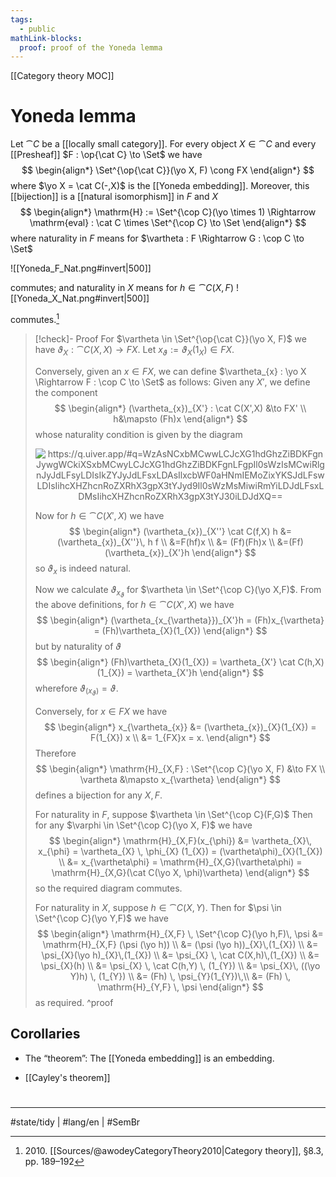 ```yaml
---
tags:
  - public
mathLink-blocks:
  proof: proof of the Yoneda lemma
---
```

[[Category theory MOC]]
# Yoneda lemma

Let $\cat C$ be a [[locally small category]].
For every object $X \in \cat C$ and every [[Presheaf]] $F : \op{\cat C} \to \Set$
we have
$$
\begin{align*}
 \Set^{\op{\cat C}}(\yo X, F) \cong FX
\end{align*}
$$
where $\yo X = \cat C(-,X)$ is the [[Yoneda embedding]].
Moreover, this [[bijection]] is a [[natural isomorphism]] in $F$ and $X$
$$
\begin{align*}
\mathrm{H} := \Set^{\cop C}(\yo \times 1) \Rightarrow \mathrm{eval} : \cat C \times \Set^{\cop C} \to \Set
\end{align*}
$$
where naturality in $F$ means for $\vartheta : F \Rightarrow G : \cop C \to \Set$

![[Yoneda_F_Nat.png#invert|500]]

commutes; and naturality in $X$ means for $h \in \cat C(X,F)$
![[Yoneda_X_Nat.png#invert|500]]

commutes.[^2010]

> [!check]- Proof
> For $\vartheta \in \Set^{\op{\cat C}}(\yo X, F)$ we have $\vartheta_{X} : \cat C(X,X) \to FX$.
> Let $x_{\vartheta} := \vartheta_{X}(1_{X}) \in FX$.
> 
> Conversely, given an $x \in FX$, we can define $\vartheta_{x} : \yo X \Rightarrow F : \cop C \to \Set$ as follows:
> Given any $X'$, we define the component
> $$
> \begin{align*}
> (\vartheta_{x})_{X'} : \cat C(X',X) &\to FX' \\
> h&\mapsto (Fh)x
> \end{align*}
> $$
> whose naturality condition is given by the diagram
> 
> <p align="center"><img align="center" src="https://i.upmath.me/svg/%0A%5Cusetikzlibrary%7Bcalc%7D%0A%5Cusetikzlibrary%7Bdecorations.pathmorphing%7D%0A%5Ctikzset%7Bcurve%2F.style%3D%7Bsettings%3D%7B%231%7D%2Cto%20path%3D%7B(%5Ctikztostart)%0A%20%20%20%20..%20controls%20(%24(%5Ctikztostart)!%5Cpv%7Bpos%7D!(%5Ctikztotarget)!%5Cpv%7Bheight%7D!270%3A(%5Ctikztotarget)%24)%0A%20%20%20%20and%20(%24(%5Ctikztostart)!1-%5Cpv%7Bpos%7D!(%5Ctikztotarget)!%5Cpv%7Bheight%7D!270%3A(%5Ctikztotarget)%24)%0A%20%20%20%20..%20(%5Ctikztotarget)%5Ctikztonodes%7D%7D%2C%0A%20%20%20%20settings%2F.code%3D%7B%5Ctikzset%7Bquiver%2F.cd%2C%231%7D%0A%20%20%20%20%20%20%20%20%5Cdef%5Cpv%23%231%7B%5Cpgfkeysvalueof%7B%2Ftikz%2Fquiver%2F%23%231%7D%7D%7D%2C%0A%20%20%20%20quiver%2F.cd%2Cpos%2F.initial%3D0.35%2Cheight%2F.initial%3D0%7D%0A%25%20TikZ%20arrowhead%2Ftail%20styles.%0A%5Ctikzset%7Btail%20reversed%2F.code%3D%7B%5Cpgfsetarrowsstart%7Btikzcd%20to%7D%7D%7D%0A%5Ctikzset%7B2tail%2F.code%3D%7B%5Cpgfsetarrowsstart%7BImplies%5Breversed%5D%7D%7D%7D%0A%5Ctikzset%7B2tail%20reversed%2F.code%3D%7B%5Cpgfsetarrowsstart%7BImplies%7D%7D%7D%0A%25%20TikZ%20arrow%20styles.%0A%5Ctikzset%7Bno%20body%2F.style%3D%7B%2Ftikz%2Fdash%20pattern%3Don%200%20off%201mm%7D%7D%0A%25%20https%3A%2F%2Fq.uiver.app%2F%23q%3DWzAsNCxbMCwwLCJcXG1hdGhzZiBDKFgnJywgWCkiXSxbMCwyLCJcXG1hdGhzZiBDKFgnLFgpIl0sWzIsMCwiRlgnJyJdLFsyLDIsIkZYJyJdLFsxLDAsIlxcbWF0aHNmIEMoZixYKSJdLFswLDIsIihcXHZhcnRoZXRhX3gpX3tYJyd9Il0sWzMsMiwiRmYiLDJdLFsxLDMsIihcXHZhcnRoZXRhX3gpX3tYJ30iLDJdXQ%3D%3D%0A%5Cbegin%7Btikzcd%7D%0A%09%7B%5Cmathsf%20C(X''%2C%20X)%7D%20%26%26%20%7BFX''%7D%20%5C%5C%0A%09%5C%5C%0A%09%7B%5Cmathsf%20C(X'%2CX)%7D%20%26%26%20%7BFX'%7D%0A%09%5Carrow%5B%22%7B(%5Cvartheta_x)_%7BX''%7D%7D%22%2C%20from%3D1-1%2C%20to%3D1-3%5D%0A%09%5Carrow%5B%22%7B%5Cmathsf%20C(f%2CX)%7D%22%2C%20from%3D3-1%2C%20to%3D1-1%5D%0A%09%5Carrow%5B%22%7B(%5Cvartheta_x)_%7BX'%7D%7D%22'%2C%20from%3D3-1%2C%20to%3D3-3%5D%0A%09%5Carrow%5B%22Ff%22'%2C%20from%3D3-3%2C%20to%3D1-3%5D%0A%5Cend%7Btikzcd%7D%0A#invert" alt="https://q.uiver.app/#q=WzAsNCxbMCwwLCJcXG1hdGhzZiBDKFgnJywgWCkiXSxbMCwyLCJcXG1hdGhzZiBDKFgnLFgpIl0sWzIsMCwiRlgnJyJdLFsyLDIsIkZYJyJdLFsxLDAsIlxcbWF0aHNmIEMoZixYKSJdLFswLDIsIihcXHZhcnRoZXRhX3gpX3tYJyd9Il0sWzMsMiwiRmYiLDJdLFsxLDMsIihcXHZhcnRoZXRhX3gpX3tYJ30iLDJdXQ==" /></p>
> 
> Now for $h \in \cat C(X',X)$ we have
> $$
> \begin{align*}
> (\vartheta_{x})_{X''} \cat C(f,X)  h 
> &= (\vartheta_{x})_{X''}\, h f \\
> &=F(hf)x \\
> &= (Ff)(Fh)x \\
> &=(Ff) (\vartheta_{x})_{X'}h
> \end{align*}
> $$
> so $\vartheta_{x}$ is indeed natural.
> 
> Now we calculate $\vartheta_{x_{\vartheta}}$ for $\vartheta \in \Set^{\cop C}(\yo X,F)$.
> From the above definitions, for $h \in \cat C(X',X)$ we have
> $$
> \begin{align*}
> (\vartheta_{x_{\vartheta}})_{X'}h = (Fh)x_{\vartheta} = (Fh)\vartheta_{X}(1_{X})
> \end{align*}
> $$
> but by naturality of $\vartheta$ 
> $$
> \begin{align*}
> (Fh)\vartheta_{X}(1_{X}) = \vartheta_{X'} \cat C(h,X)(1_{X}) = \vartheta_{X'}h
> \end{align*}
> $$
> wherefore $\vartheta_{(x_{\vartheta})}=\vartheta$.
> 
> Conversely, for $x \in FX$ we have
> $$
> \begin{align*}
> x_{\vartheta_{x}} &= (\vartheta_{x})_{X}(1_{X}) = F(1_{X}) x \\
> &= 1_{FX}x = x.
> \end{align*}
> $$
> Therefore
> $$
> \begin{align*}
> \mathrm{H}_{X,F} : \Set^{\cop C}(\yo X, F) &\to FX \\
> \vartheta &\mapsto x_{\vartheta}
> \end{align*}
> $$
> defines a bijection for any $X,F$.
> 
> For naturality in $F$, suppose $\vartheta \in \Set^{\cop C}(F,G)$
> Then for any $\varphi \in \Set^{\cop C}(\yo X, F)$ we have
> $$
> \begin{align*}
> \mathrm{H}_{X,F}(x_{\phi}) &= \vartheta_{X}\, x_{\phi} = \vartheta_{X} \, \phi_{X} (1_{X}) = (\vartheta\phi)_{X}(1_{X}) \\
> &= x_{\vartheta\phi} = \mathrm{H}_{X,G}(\vartheta\phi) 
> = \mathrm{H}_{X,G}(\cat C(\yo X, \phi)\vartheta)
> \end{align*}
> $$
> so the required diagram commutes.
> 
> For naturality in $X$, suppose $h \in \cat C(X,Y)$.
> Then for $\psi \in \Set^{\cop C}(\yo Y,F)$ we have
> $$
> \begin{align*}
> \mathrm{H}_{X,F} \, \Set^{\cop C}(\yo h,F)\, \psi 
> &= \mathrm{H}_{X,F} (\psi (\yo h)) \\
> &= (\psi (\yo h))_{X}\,(1_{X}) \\
> &= \psi_{X}(\yo h)_{X}\,(1_{X}) \\
> &= \psi_{X} \, \cat C(X,h)\,(1_{X}) \\
> &= \psi_{X}(h) \\
> &= \psi_{X} \, \cat C(h,Y) \, (1_{Y}) \\
> &= \psi_{X}\, ((\yo Y)h) \, (1_{Y}) \\
> &= (Fh) \, \psi_{Y}(1_{Y})\,\\
> &= (Fh) \, \mathrm{H}_{Y,F} \, \psi
> \end{align*}
> $$
> as required. <span class="QED"/>
^proof

## Corollaries

- The “theorem”: The [[Yoneda embedding]] is an embedding.
- [[Cayley's theorem]]

  [^2010]: 2010\. [[Sources/@awodeyCategoryTheory2010|Category theory]], §8.3, pp. 189–192

#
---
#state/tidy | #lang/en | #SemBr
